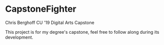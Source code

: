 # CapstoneFighter
Chris Berghoff
CU '19 Digital Arts Capstone

This project is for my degree's capstone, feel free to follow along during its development.
